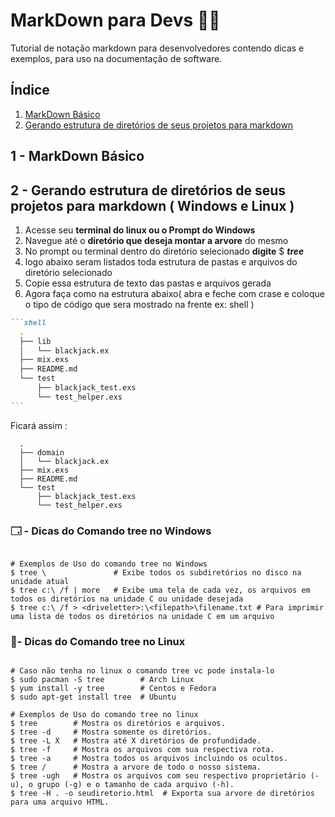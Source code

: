 # MarkDown para Devs 🧑‍💻

Tutorial de notação markdown para desenvolvedores contendo dicas e exemplos, para uso na documentação de software.

## **Índice**
<ol>
  <li><a href="#basico">MarkDown Básico</a></li>
  <li><a href="#diretorios">Gerando estrutura de diretórios de seus projetos para markdown</a></li>
</ol>

<a id="basico"> <h2> 1 - MarkDown Básico </h2></a>


<a id="diretorios"> <h2> 2 - Gerando estrutura de diretórios de seus projetos para markdown ( Windows e Linux ) </h2></a>

<ol>
  <li>Acesse seu <b>terminal do linux ou o Prompt do Windows</b></li>
  <li>Navegue até o <b>diretório que deseja montar a arvore</b> do mesmo</li>
  <li>No prompt ou terminal dentro do diretório selecionado <b>digite</b> $ <i><b>tree</b></i> </li>
  <li>logo abaixo seram listados toda estrutura de pastas e arquivos do diretório selecionado</li>
  <li>Copie essa estrutura de texto das pastas e arquivos gerada</li>
  <li>Agora faça como na estrutura abaixo( abra e feche com crase e coloque o tipo de código que sera mostrado na frente ex: shell )</li>
</ol>

`````markdown
```shell
  .
  ├── lib
  │   └── blackjack.ex
  ├── mix.exs
  ├── README.md
  └── test
      ├── blackjack_test.exs
      └── test_helper.exs
```
`````

Ficará assim : 
```shell
  .
  ├── domain
  │   └── blackjack.ex
  ├── mix.exs
  ├── README.md
  └── test
      ├── blackjack_test.exs
      └── test_helper.exs
```
### 🗔 - Dicas do Comando **tree** no Windows
```shell

# Exemplos de Uso do comando tree no Windows 
$ tree \               # Exibe todos os subdiretórios no disco na unidade atual
$ tree c:\ /f | more   # Exibe uma tela de cada vez, os arquivos em todos os diretórios na unidade C ou unidade desejada
$ tree c:\ /f > <driveletter>:\<filepath>\filename.txt # Para imprimir uma lista de todos os diretórios na unidade C em um arquivo
```

### 🐧- Dicas do Comando **tree** no Linux
```shell

# Caso não tenha no linux o comando tree vc pode instala-lo 
$ sudo pacman -S tree        # Arch Linux
$ yum install -y tree        # Centos e Fedora
$ sudo apt-get install tree  # Ubuntu  

# Exemplos de Uso do comando tree no linux 
$ tree        # Mostra os diretórios e arquivos.
$ tree -d     # Mostra somente os diretórios.
$ tree -L X   # Mostra até X diretórios de profundidade.
$ tree -f     # Mostra os arquivos com sua respectiva rota.
$ tree -a     # Mostra todos os arquivos incluindo os ocultos.
$ tree /      # Mostra a arvore de todo o nosso sistema.
$ tree -ugh   # Mostra os arquivos com seu respectivo proprietário (-u), o grupo (-g) e o tamanho de cada arquivo (-h).
$ tree -H . -o seudiretorio.html  # Exporta sua arvore de diretórios para uma arquivo HTML.

```



